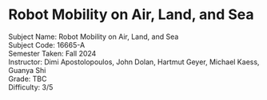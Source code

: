 # Robot Mobility on Air, Land, and Sea
Subject Name: Robot Mobility on Air, Land, and Sea  
Subject Code: 16665-A  
Semester Taken: Fall 2024  
Instructor: Dimi Apostolopoulos, John Dolan, Hartmut Geyer, Michael Kaess, Guanya Shi  
Grade: TBC  
Difficulty: 3/5
